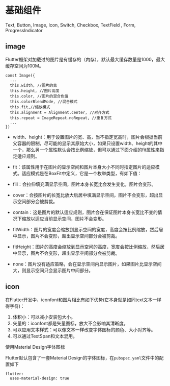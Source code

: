 # 基础组件

Text, Button, Image, Icon, Switch, Checkbox, TextField , Form, ProgressIndicator

## image

Flutter框架对加载过的图片是有缓存的（内存），默认最大缓存数量是1000，最大缓存空间为100M。

```dash
const Image({
  ...
  this.width, //图片的宽
  this.height, //图片高度
  this.color, //图片的混合色值
  this.colorBlendMode, //混合模式
  this.fit,//缩放模式
  this.alignment = Alignment.center, //对齐方式
  this.repeat = ImageRepeat.noRepeat, //重复方式
  ...
})

```

* width、height：用于设置图片的宽、高，当不指定宽高时，图片会根据当前父容器的限制，尽可能的显示其原始大小，如果只设置width、height的其中一个，那么另一个属性默认会按比例缩放，但可以通过下面介绍的fit属性来指定适应规则。

* fit：该属性用于在图片的显示空间和图片本身大小不同时指定图片的适应模式。适应模式是在BoxFit中定义，它是一个枚举类型，有如下值：

* fill：会拉伸填充满显示空间，图片本身长宽比会发生变化，图片会变形。

* cover：会按图片的长宽比放大后居中填满显示空间，图片不会变形，超出显示空间部分会被剪裁。

* contain：这是图片的默认适应规则，图片会在保证图片本身长宽比不变的情况下缩放以适应当前显示空间，图片不会变形。

* fitWidth：图片的宽度会缩放到显示空间的宽度，高度会按比例缩放，然后居中显示，图片不会变形，超出显示空间部分会被剪裁。

* fitHeight：图片的高度会缩放到显示空间的高度，宽度会按比例缩放，然后居中显示，图片不会变形，超出显示空间部分会被剪裁。

* none：图片没有适应策略，会在显示空间内显示图片，如果图片比显示空间大，则显示空间只会显示图片中间部分。

## icon

在Flutter开发中，iconfont和图片相比有如下优势(它本身就是如同text文本一样得字符)：

1. 体积小：可以减小安装包大小。
2. 矢量的：iconfont都是矢量图标，放大不会影响其清晰度。
3. 可以应用文本样式：可以像文本一样改变字体图标的颜色、大小对齐等。
4. 可以通过TextSpan和文本混用。

使用Material Design字体图标

Flutter默认包含了一套Material Design的字体图标，在`pubspec.yaml`文件中的配置如下

```dash
flutter:
  uses-material-design: true
```

